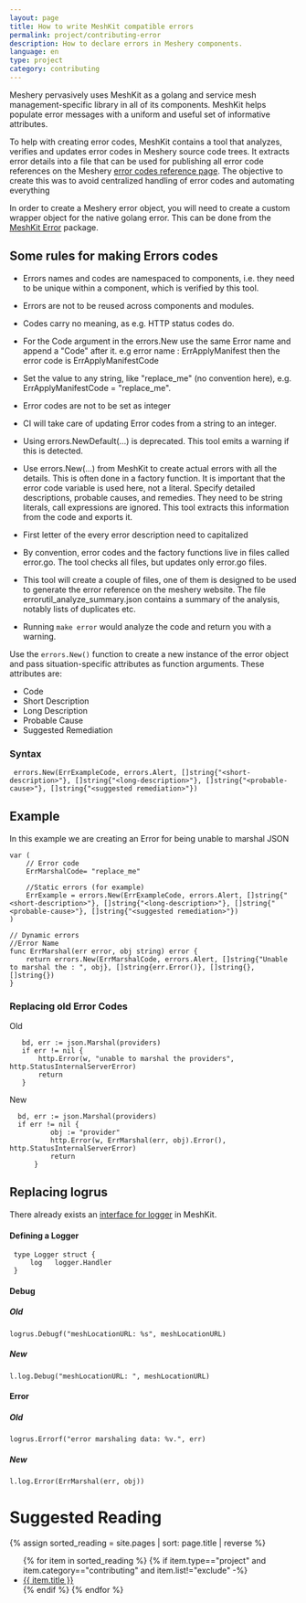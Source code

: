 ```yaml
---
layout: page
title: How to write MeshKit compatible errors
permalink: project/contributing-error
description: How to declare errors in Meshery components.
language: en
type: project
category: contributing
---
```


Meshery pervasively uses MeshKit as a golang and service mesh management-specific library in all of its components. MeshKit helps populate error messages with a uniform and useful set of informative attributes. 

To help with creating error codes, MeshKit contains a tool that analyzes, verifies and updates error codes in Meshery source code trees. It extracts error details into a file that can be used for publishing all error code references on the Meshery [error codes reference page](https://docs.meshery.io/reference/error-codes). The objective to create this was to avoid centralized handling of error codes and automating everything

In order to create a Meshery error object, you will need to create a custom wrapper object for the native golang error. This can be done from the <a href="https://github.com/layer5io/meshkit/tree/master/errors">MeshKit Error</a> package. 


## Some rules for making Errors codes

- Errors names and codes are namespaced to components, i.e. they need to be unique within a component, which is verified by this tool.

- Errors are not to be reused across components and modules.

- Codes carry no meaning, as e.g. HTTP status codes do.

- For the Code argument in the errors.New use the same Error name and append a "Code" after it. e.g error name : ErrApplyManifest then the error code is ErrApplyManifestCode

- Set the value to any string, like "replace_me" (no convention here), e.g. ErrApplyManifestCode = "replace_me".

- Error codes are not to be set as integer 

- CI will take care of updating Error codes from a string to an integer.

- Using errors.NewDefault(...) is deprecated. This tool emits a warning if this is detected.

- Use errors.New(...) from MeshKit to create actual errors with all the details.
  This is often done in a factory function. It is important that the error code variable is used here, not a literal.
  Specify detailed descriptions, probable causes, and remedies. They need to be string literals, call expressions are ignored.
  This tool extracts this information from the code and exports it.

- First letter of the every error description need to capitalized

- By convention, error codes and the factory functions live in files called error.go. The tool checks all files, but updates only error.go files.

- This tool will create a couple of files, one of them is designed to be used to generate the error reference on the meshery website.
  The file errorutil_analyze_summary.json contains a summary of the analysis, notably lists of duplicates etc.

- Running `make error` would analyze the code and return you with a warning.



Use the `errors.New()` function to create a new instance of the error object and pass situation-specific attributes as function arguments. 
These attributes are:
- Code
- Short Description
- Long Description
- Probable Cause
- Suggested Remediation

### Syntax
     errors.New(ErrExampleCode, errors.Alert, []string{"<short-description>"}, []string{"<long-description>"}, []string{"<probable-cause>"}, []string{"<suggested remediation>"})
  


## Example

In this example we are creating an Error for being unable to marshal JSON

```code
var (
    // Error code 
    ErrMarshalCode= "replace_me"

    //Static errors (for example)
    ErrExample = errors.New(ErrExampleCode, errors.Alert, []string{"<short-description>"}, []string{"<long-description>"}, []string{"<probable-cause>"}, []string{"<suggested remediation>"})
)

// Dynamic errors
//Error Name
func ErrMarshal(err error, obj string) error {
	return errors.New(ErrMarshalCode, errors.Alert, []string{"Unable to marshal the : ", obj}, []string{err.Error()}, []string{}, []string{})
}

```
### Replacing old Error Codes 

 Old
 ```Code 
    bd, err := json.Marshal(providers)
	if err != nil {
		http.Error(w, "unable to marshal the providers", http.StatusInternalServerError)
		return
	}
 ```
New
  ```Code 
    bd, err := json.Marshal(providers)
    if err != nil {
            obj := "provider"
            http.Error(w, ErrMarshal(err, obj).Error(), http.StatusInternalServerError)
            return
        }
 ```




## Replacing logrus 
 There already exists an [interface for logger](https://github.com/layer5io/meshkit/blob/master/logger/logger.go) in MeshKit.

#### Defining a Logger 

   ```Code 
    type Logger struct {
        log   logger.Handler
    }
 ```


#### Debug
 
##### Old
  `logrus.Debugf("meshLocationURL: %s", meshLocationURL)`
##### New
  `l.log.Debug("meshLocationURL: ", meshLocationURL)`


#### Error
  
##### Old
  `logrus.Errorf("error marshaling data: %v.", err)`
##### New
  `l.log.Error(ErrMarshal(err, obj))`




# Suggested Reading

{% assign sorted_reading = site.pages | sort: page.title | reverse %}

<ul>
  {% for item in sorted_reading %}
  {% if item.type=="project" and item.category=="contributing" and item.list!="exclude" -%}
    <li><a href="{{ site.baseurl }}{{ item.url }}">{{ item.title }}</a>
    </li>
    {% endif %}
  {% endfor %}
</ul>
